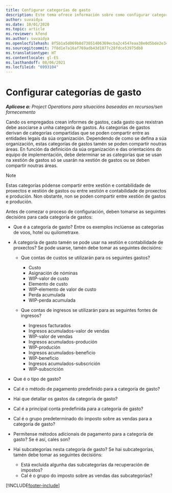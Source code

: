 ```yaml
---
title: Configurar categorías de gasto
description: Este tema ofrece información sobre como configurar categorías de gastos e categorías compartidas para os informes de gastos.
author: suvaidya
ms.date: 10/01/2020
ms.topic: article
ms.reviewer: kfend
ms.author: suvaidya
ms.openlocfilehash: 8f5b1a5d069b8d73051406369ecba2c4547eaa38e0d5bde2e34f52c5b7b724bd
ms.sourcegitcommit: 7f8d1e7a16af769adb43d1877c28fdce53975db8
ms.translationtype: HT
ms.contentlocale: gl-ES
ms.lasthandoff: 08/06/2021
ms.locfileid: "6993104"
---
```

# <a name="set-up-expense-categories"></a>Configurar categorías de gasto

_**Aplícase a:** Project Operations para situacións baseadas en recursos/sen fornecemento_

Cando os empregados crean informes de gastos, cada gasto que rexistran debe asociarse a unha categoría de gastos. As categorías de gastos derivan de categorías compartidas que se poden compartir entre as entidades legais da súa organización. Dependendo de como se defina a súa organización, estas categorías de gastos tamén se poden compartir noutras áreas. En función da definición da súa organización e das orientacións do equipo de implementación, debe determinar se as categorías que se usan na xestión de gastos só se usarán na xestión de gastos ou se deben compartir noutras áreas.

> [!NOTE]
> Estas categorías pódense compartir entre xestión e contabilidade de proxectos e xestión de gastos ou entre xestión e contabilidade de proxectos e produción. Non obstante, non se poden compartir entre xestión de gastos e produción.

Antes de comezar o proceso de configuración, deben tomarse as seguintes decisións para cada categoría de gastos:

- Que é a categoría de gasto? Entre os exemplos inclúense as categorías de voos, hotel ou quilometraxe.
- A categoría de gasto tamén se pode usar na xestión e contabilidade de proxectos? Se pode usarse, tamén debe tomar as seguintes decisións:

    - Que contas de custos se utilizarán para os seguintes gastos?

        - Custo
        - Asignación de nóminas
        - WIP-valor de custo
        - Elemento de custo
        - WIP-elemento de valor de custo
        - Perda acumulada
        - WIP-perda acumulada

    - Que contas de ingresos se utilizarán para as seguintes fontes de ingresos?

        - Ingresos facturados
        - Ingresos acumulados-valor de vendas
        - WIP-valor de vendas
        - Ingresos acumulados-produción
        - WIP-produción
        - Ingresos acumulados-beneficio
        - WIP-beneficio
        - Ingresos acumulados-subscrición
        - WIP-subscrición

- Que é o tipo de gasto?
- Cal é o método de pagamento predefinido para a categoría de gasto?
- Hai que detallar os gastos da categoría de gasto?
- Cal é a principal conta predefinida para a categoría de gasto?
- Cal é o grupo predeterminado do imposto sobre as vendas para a categoría de gasto?
- Permítense métodos adicionais de pagamento para a categoría de gasto? Se é así, cales son?
- Hai subcategorías nesta categoría de gasto? Se hai subcategorías, tamén debe tomar as seguintes decisións:

    - Está excluída algunha das subcategorías da recuperación de impostos?
    - Cal é o grupo do imposto sobre as vendas das subcategorías?


[!INCLUDE[footer-include](../includes/footer-banner.md)]